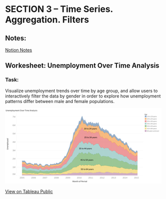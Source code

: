 # SECTION 3 – Time Series. Aggregation. Filters

## Notes: 
[Notion Notes](https://humble-moose-4ea.notion.site/SECTION-3-21beba4a2d0c80f0823bc805f3ad2aba?pvs=143)

## Workesheet: Unemployment Over Time Analysis

### Task:

Visualize unemployment trends over time by age group, and allow users to interactively filter the data by gender in order to explore how unemployment patterns differ between male and female populations.

![Preview](Unemployment-Over-Time-Analysis.png)

[View on Tableau Public](https://public.tableau.com/app/profile/bohdanovych.sofiia/viz/Unemployment-Over-Time-Analysis/UnemploymentOverTimeAnalysis)
